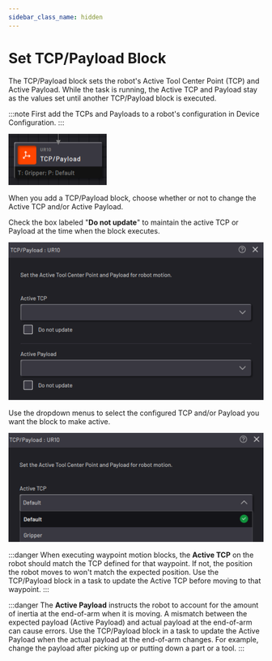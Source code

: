 ```yaml
---
sidebar_class_name: hidden
---
```


# Set TCP/Payload Block

The TCP/Payload block sets the robot's Active Tool Center Point \(TCP\) and Active Payload. While the task is running, the Active TCP and Payload stay as the values set until another TCP/Payload block is executed.

:::note
First add the TCPs and Payloads to a robot's configuration in Device Configuration.
:::

![](../Images/TaskCanvasBlockGlossary/Robot-TCPAndPayload-Block.png)

When you add a TCP/Payload block, choose whether or not to change the Active TCP and/or Active Payload.

Check the box labeled "**Do not update**" to maintain the active TCP or Payload at the time when the block executes.

![](../Images/TaskCanvasBlockGlossary/Robot-TCPAndPayload-Settings.png)

Use the dropdown menus to select the configured TCP and/or Payload you want the block to make active.

![](../Images/TaskCanvasBlockGlossary/Robot-TCPAndPayload-Settings-TCPDropdown.png)

:::danger
When executing waypoint motion blocks, the **Active TCP** on the robot should match the TCP defined for that waypoint. If not, the position the robot moves to won't match the expected position. Use the TCP/Payload block in a task to update the Active TCP before moving to that waypoint.
:::

:::danger
The **Active Payload** instructs the robot to account for the amount of inertia at the end-of-arm when it is moving. A mismatch between the expected payload \(Active Payload\) and actual payload at the end-of-arm can cause errors. Use the TCP/Payload block in a task to update the Active Payload when the actual payload at the end-of-arm changes. For example, change the payload after picking up or putting down a part or a tool.
:::

